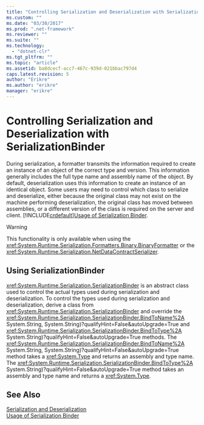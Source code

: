 ```yaml
---
title: "Controlling Serialization and Deserialization with SerializationBinder | Microsoft Docs"
ms.custom: ""
ms.date: "03/30/2017"
ms.prod: ".net-framework"
ms.reviewer: ""
ms.suite: ""
ms.technology: 
  - "dotnet-clr"
ms.tgt_pltfrm: ""
ms.topic: "article"
ms.assetid: ba8dcecf-acc7-467c-939d-021bbac797d4
caps.latest.revision: 5
author: "Erikre"
ms.author: "erikre"
manager: "erikre"
---
```

# Controlling Serialization and Deserialization with SerializationBinder
During serialization, a formatter transmits the information required to create an instance of an object of the correct type and version. This information generally includes the full type name and assembly name of the object. By default, deserialization uses this information to create an instance of an identical object. Some users may need to control which class to serialize and deserialize, either because the original class may not exist on the machine performing deserialization, the original class has moved between assemblies, or a different version of the class is required on the server and client. [!INCLUDE[crdefault](../../../../includes/crdefault-md.md)][Usage of Serialization Binder](../../../../docs/framework/wcf/samples/usage-of-serialization-binder.md).  
  
> [!WARNING]
>  This functionality is only available when using the <xref:System.Runtime.Serialization.Formatters.Binary.BinaryFormatter> or the <xref:System.Runtime.Serialization.NetDataContractSerializer>.  
  
## Using SerializationBinder  
 <xref:System.Runtime.Serialization.SerializationBinder> is an abstract class used to control the actual types used during serialization and deserialization. To control the types used during serialization and deserialization, derive a class from <xref:System.Runtime.Serialization.SerializationBinder> and override the <xref:System.Runtime.Serialization.SerializationBinder.BindToName%2A> System.String, System.String)?qualifyHint=False&autoUpgrade=True and <xref:System.Runtime.Serialization.SerializationBinder.BindToType%2A> System.String)?qualifyHint=False&autoUpgrade=True methods. The <xref:System.Runtime.Serialization.SerializationBinder.BindToName%2A> System.String, System.String)?qualifyHint=False&autoUpgrade=True method takes a <xref:System.Type> and returns an assembly and type name. The <xref:System.Runtime.Serialization.SerializationBinder.BindToType%2A> System.String)?qualifyHint=False&autoUpgrade=True method takes an assembly and type name and returns a <xref:System.Type>.  
  
## See Also  
 [Serialization and Deserialization](../../../../docs/framework/wcf/feature-details/serialization-and-deserialization.md)   
 [Usage of Serialization Binder](../../../../docs/framework/wcf/samples/usage-of-serialization-binder.md)